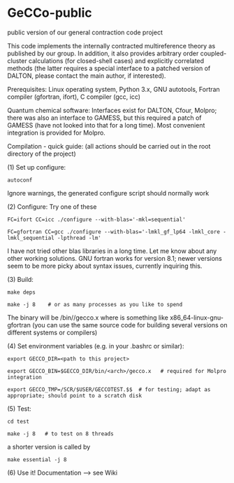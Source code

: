 # GeCCo-public
public version of our general contraction code project

This code implements the internally contracted multireference theory as published by our group. 
In addition, it also provides arbitrary order coupled-cluster calculations (for closed-shell cases)
and explicitly correlated methods (the latter requires a special interface to a patched version of 
DALTON, please contact the main author, if interested).

Prerequisites:
Linux operating system, Python 3.x, GNU autotools, Fortran compiler (gfortran, ifort), C compiler (gcc, icc)

Quantum chemical software: Interfaces exist for DALTON, Cfour, Molpro; there was also an interface to GAMESS,
but this required a patch of GAMESS (have not looked into that for a long time). Most convenient integration 
is provided for Molpro.

Compilation - quick guide: (all actions should be carried out in the root directory of the project)

(1) Set up configure:

    autoconf
    
Ignore warnings, the generated configure script should normally work
    
(2) Configure: Try one of these

    FC=ifort CC=icc ./configure --with-blas='-mkl=sequential'
    
    FC=gfortran CC=gcc ./configure --with-blas='-lmkl_gf_lp64 -lmkl_core -lmkl_sequential -lpthread -lm'
    
I have not tried other blas libraries in a long time. Let me know about any other working solutions. GNU fortran 
works for version 8.1; newer versions seem to be more picky about syntax issues, currently inquiring this.
    
(3) Build:

    make deps
    
    make -j 8    # or as many processes as you like to spend
    
The binary will be <root>/bin/<arch>/gecco.x where <arch> is something like x86_64-linux-gnu-gfortran
(you can use the same source code for building several versions on different systems or compilers)
    
(4) Set environment variables (e.g. in your .bashrc or similar):
    
    export GECCO_DIR=<path to this project>
    
    export GECCO_BIN=$GECCO_DIR/bin/<arch>/gecco.x   # required for Molpro integration
    
    export GECCO_TMP=/SCR/$USER/GECCOTEST.$$  # for testing; adapt as appropriate; should point to a scratch disk
    
(5) Test:
    
    cd test
    
    make -j 8   # to test on 8 threads
    
a shorter version is called by
    
    make essential -j 8

(6) Use it! Documentation --> see Wiki
    
